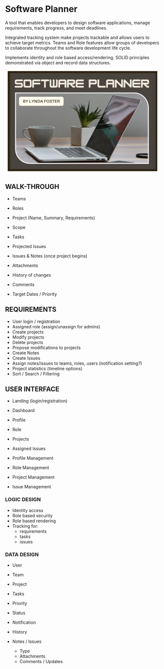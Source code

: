 # Software Planner

A tool that enables developers to design software applications, manage requirements, track progress, and meet deadlines. 

Integrated tracking system make projects trackable and allows users to achieve target metrics. Teams and Role features allow groups of developers to collaborate throughout the software development life cycle.

Implements identity and role based access/rendering. SOLID principles demonstrated via object and record data structures. 

![My App](./app.png)

## WALK-THROUGH

- Teams
- Roles
- Project (Name, Summary, Requirements)
- Scope
- Tasks

- Projected Issues
- Issues & Notes (once project begins)
- Attachments
- History of changes
- Comments
- Target Dates / Priority


## REQUIREMENTS

- User login / registration
- Assigned role (assign/unassign for admins)
- Create projects
- Modify projects
- Delete projects
- Propose modifications to projects
- Create Notes
- Create Issues
- Assign notes/issues to teams, roles, users (notification setting?)
- Project statistics (timeline options)
- Sort / Search / Filtering


## USER INTERFACE

- Landing (login/registration)
- Dashboard

- Profile
- Role
- Projects
- Assigned Issues

- Profile Management
- Role Management
- Project Management
- Issue Management


### LOGIC DESIGN

- Identity access
- Role based security
- Role based rendering
- Tracking for:
	- requirements
	- tasks
	- issues


### DATA DESIGN

- User
- Team
- Project
- Tasks

- Priority
- Status
- Notification
- History

- Notes / Issues
	- Type
	- Attachments
	- Comments / Updates

